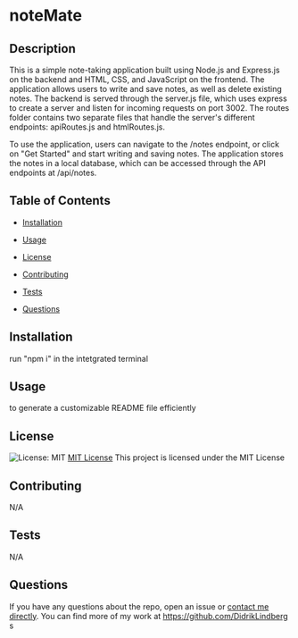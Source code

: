 # noteMate

  ## Description
  This is a simple note-taking application built using Node.js and Express.js on the backend and HTML, CSS, and JavaScript on the frontend. The application allows users to write and save notes, as well as delete existing notes. The backend is served through the server.js file, which uses express to create a server and listen for incoming requests on port 3002. The routes folder contains two separate files that handle the server's different endpoints: apiRoutes.js and htmlRoutes.js.

  To use the application, users can navigate to the /notes endpoint, or click on "Get Started" and start writing and saving notes. The application stores the notes in a local database, which can be accessed through the API endpoints at /api/notes.

  ## Table of Contents
  * [Installation](#installation)

  * [Usage](#usage)

  * [License](#license)

  * [Contributing](#contributing)

  * [Tests](#tests)

  * [Questions](#questions)

  ## Installation
  run "npm i" in the intetgrated terminal

  ## Usage
  to generate a customizable README file efficiently

  ## License
  ![License: MIT](https://img.shields.io/badge/License-MIT-yellow.svg)
  [MIT License](https://opensource.org/licenses/MIT)
  This project is licensed under the MIT License

  ## Contributing
  N/A

  ## Tests
  N/A

  ## Questions
  If you have any questions about the repo, open an issue or [contact me directly](mailto:lindberg.didrik@gmail.com). You can find more of my work at https://github.com/DidrikLindberg
  s
